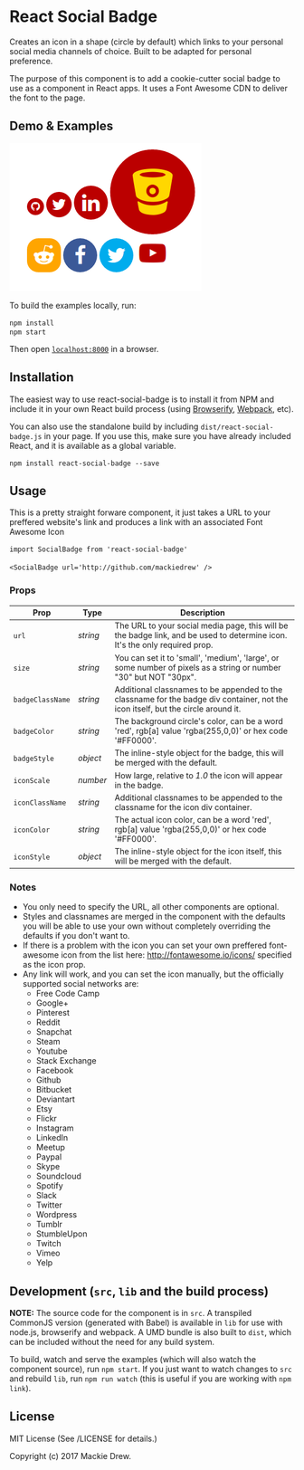 # React Social Badge

Creates an icon in a shape (circle by default) which links to your personal social media channels of choice. Built to be adapted for personal preference.

The purpose of this component is to add a cookie-cutter social badge to use as a component in React apps. It uses a Font Awesome CDN to deliver the font to the page.

## Demo & Examples

![Social Badge Examples](./example/example.png?raw=true "Social badge examples with a few settings tweaks.")

To build the examples locally, run:

```
npm install
npm start
```

Then open [`localhost:8000`](http://localhost:8000) in a browser.


## Installation

The easiest way to use react-social-badge is to install it from NPM and include it in your own React build process (using [Browserify](http://browserify.org), [Webpack](http://webpack.github.io/), etc).

You can also use the standalone build by including `dist/react-social-badge.js` in your page. If you use this, make sure you have already included React, and it is available as a global variable.

```
npm install react-social-badge --save
```


## Usage

This is a pretty straight forware component, it just takes a URL to your preffered website's link and produces a link with an associated Font Awesome Icon

```
import SocialBadge from 'react-social-badge'

<SocialBadge url='http://github.com/mackiedrew' />
```

### Props
| Prop              | Type       | Description |
|-------------------|------------|-------------|
| `url`             | _string_   | The URL to your social media page, this will be the badge link, and be used to determine icon. It's the only required prop. |
| `size`            | _string_   | You can set it to 'small', 'medium', 'large', or some number of pixels as a string or number "30" but NOT "30px". |
| `badgeClassName`  | _string_   | Additional classnames to be appended to the classname for the badge div container, not the icon itself, but the circle around it. |
| `badgeColor`      | _string_   | The background circle's color, can be a word 'red', rgb[a] value 'rgba(255,0,0)' or hex code '#FF0000'. |
| `badgeStyle`      | _object_   | The inline-style object for the badge, this will be merged with the default. |
| `iconScale`       | _number_   | How large, relative to _1.0_ the icon will appear in the badge. |
| `iconClassName`   | _string_   | Additional classnames to be appended to the classname for the icon div container.|
| `iconColor`       | _string_   | The actual icon color, can be a word 'red', rgb[a] value 'rgba(255,0,0)' or hex code '#FF0000'. |
| `iconStyle`       | _object_   | The inline-style object for the icon itself, this will be merged with the default. |

### Notes
- You only need to specify the URL, all other components are optional.
- Styles and classnames are merged in the component with the defaults you will be able to use your own without completely overriding the defaults if you don't want to.
- If there is a problem with the icon you can set your own preffered font-awesome icon from the list here: http://fontawesome.io/icons/ specified as the icon prop.
- Any link will work, and you can set the icon manually, but the officially supported social networks are:
	- Free Code Camp
	- Google+
	- Pinterest
	- Reddit
	- Snapchat
	- Steam
	- Youtube
	- Stack Exchange
	- Facebook
	- Github
	- Bitbucket
	- Deviantart
	- Etsy
	- Flickr
	- Instagram
	- LinkedIn
	- Meetup
	- Paypal
	- Skype
	- Soundcloud
	- Spotify
	- Slack
	- Twitter
	- Wordpress
	- Tumblr
	- StumbleUpon
	- Twitch
	- Vimeo
	- Yelp


## Development (`src`, `lib` and the build process)

**NOTE:** The source code for the component is in `src`. A transpiled CommonJS version (generated with Babel) is available in `lib` for use with node.js, browserify and webpack. A UMD bundle is also built to `dist`, which can be included without the need for any build system.

To build, watch and serve the examples (which will also watch the component source), run `npm start`. If you just want to watch changes to `src` and rebuild `lib`, run `npm run watch` (this is useful if you are working with `npm link`).

## License

MIT License (See /LICENSE for details.)

Copyright (c) 2017 Mackie Drew.

